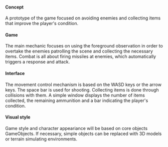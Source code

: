 #### Concept
A prototype of the game focused on avoiding enemies and collecting items that improve the player's condition.

#### Game
The main mechanic focuses on using the foreground observation in order to overtake the enemies patrolling the scene and collecting the necessary items.
Combat is all about firing missiles at enemies, which automatically triggers a response and attack.

#### Interface
The movement control mechanism is based on the WASD keys or the arrow keys. The space bar is used for shooting. Collecting items is done through collisions with them. A simple window displays the number of items collected, the remaining ammunition and a bar indicating the player's condition.

#### Visual style
Game style and character appeariance will be based on core objects GameObjects. If necessary, simple objects can be replaced with 3D models or terrain simulating environments.
